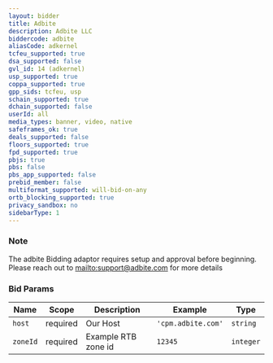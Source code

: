 ```yaml
---
layout: bidder
title: Adbite
description: Adbite LLC
biddercode: adbite
aliasCode: adkernel
tcfeu_supported: true
dsa_supported: false
gvl_id: 14 (adkernel)
usp_supported: true
coppa_supported: true
gpp_sids: tcfeu, usp
schain_supported: true
dchain_supported: false
userId: all
media_types: banner, video, native
safeframes_ok: true
deals_supported: false
floors_supported: true
fpd_supported: true
pbjs: true
pbs: false
pbs_app_supported: false
prebid_member: false
multiformat_supported: will-bid-on-any
ortb_blocking_supported: true
privacy_sandbox: no
sidebarType: 1
---
```


### Note

The adbite Bidding adaptor requires setup and approval before beginning. Please reach out to [mailto:support@adbite.com](support@adbite.com) for more details

### Bid Params


| Name     | Scope    | Description           | Example                   | Type     |
|----------|----------|-----------------------|---------------------------|----------|
| `host`   | required | Our Host | `'cpm.adbite.com'` | `string` |
| `zoneId` | required | Example RTB zone id           | `12345`| `integer` |
